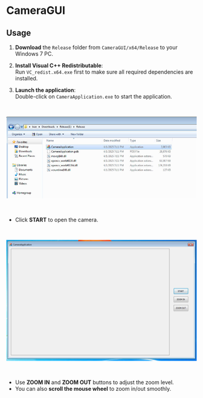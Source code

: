 # CameraGUI

## Usage 

1. **Download** the `Release` folder from `CameraGUI/x64/Release` to your Windows 7 PC.

2. **Install Visual C++ Redistributable**:  
   Run `VC_redist.x64.exe` first to make sure all required dependencies are installed.

3. **Launch the application**:  
   Double-click on `CameraApplication.exe` to start the application.

<br>

![Camera GUI Screenshot](asset/pic1.jpg)

<br>

- Click **START** to open the camera.

<br>

![Camera GUI Screenshot](asset/pic2.jpg)

<br>

- Use **ZOOM IN** and **ZOOM OUT** buttons to adjust the zoom level.
- You can also **scroll the mouse wheel** to zoom in/out smoothly.





